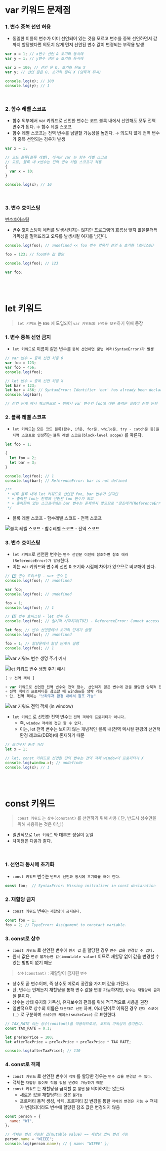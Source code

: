 # var 키워드 문제점

### 1. 변수 중복 선언 허용

- 동일한 이름의 변수가 이미 선언되어 있는 것을 모르고 변수를 중복 선언하면서 값까지 할당했다면 의도치 않게 먼저 선언된 변수 값이 변경되는 부작용 발생

```jsx
var x = 1; // x변수 선언 & 초기화 동시에
var y = 1; // y변수 선언 & 초기화 동시에

var x = 100; // 선언 문 O, 초기화 문도 X
var y; // 선언 문은 O, 초기화 문이 X (암묵적 무시)

console.log(x); // 100
console.log(y); // 1
```

<br />

### 2. 함수 레벨 스코프

- 함수 외부에서 var 키워드로 선언한 변수는 코드 블록 내에서 선언해도 모두 전역 변수가 된다. → 함수 레벨 스코프
- 함수 레벨 스코프는 전역 변수를 남발할 가능성을 높인다. → 의도치 않게 전역 변수가 중복 선언되는 경우가 발생

```jsx
var x = 1;

// 코드 블록(블록 레벨), 하지만 var 는 함수 레벨 스코프
// 고로, 블록 내 x변수는 전역 변수 처럼 스코프가 적용
{
  var x = 10;
}

console.log(x); // 10
```

<br />

### 3. 변수 호이스팅

[변수호이스팅](https://github.com/youngminss/Docs-modernJS__deepDive/tree/master/1-Variable#%EB%B3%80%EC%88%98-%EC%84%A0%EC%96%B8%EC%9D%98-%EC%8B%A4%ED%96%89-%EC%8B%9C%EC%A0%90%EA%B3%BC-%EB%B3%80%EC%88%98-%ED%98%B8%EC%9D%B4%EC%8A%A4%ED%8C%85)

- 변수 호이스팅이 에러를 발생시키지는 않지만 프로그램의 흐름상 맞지 않을뿐더러 가독성을 떨어뜨리고 오류를 발생시킬 여지를 남긴다.

```jsx
console.log(foo); // undefined << foo 변수 암묵적 선언 & 초기화 (호이스팅)

foo = 123; // foo변수 값 할당

console.log(foo); // 123

var foo;
```

<br />
<br />

# let 키워드

> `let 키워드` 는 `ES6` 에 도입되어 `var 키워드의 단점을 보완`하기 위해 등장

### 1. 변수 중복 선언 금지

- `let 키워드`로 이름이 같은 변수를 `중복 선언하면 문법 에러(SyntaxError)가 발생`

```jsx
// var 변수 = 중복 선언 허용 O
var foo = 123;
var foo = 456;
console.log(foo);

// let 변수 = 중복 선언 허용 X
let bar = 123;
let bar = 456; // SyntaxError: Identifier 'bar' has already been declared
console.log(bar);

// 선언 단계 에서 체크하므로 → 위에서 var 변수인 foo에 대한 출력문 실행이 진행 안됨
```

### 2. 블록 레벨 스코프

- `let 키워드`는 `모든 코드 블록(함수, if문, for문, while문, try - catch문 등)을 지역 스코프로 인정`하는 `블록 레벨 스코프(block-level scope)` 를 따른다.

```jsx
let foo = 1;

{
  let foo = 2;
  let bar = 3;
}

console.log(foo); // 1
console.log(bar); // ReferenceError: bar is not defined

/**
 * 비록 블록 내에 let 키워드로 선언한 foo, bar 변수가 있지만
 * + 출력된 foo는 전역에 선언된 foo 변수가 되고
 * + 출력문이 있는 스코프내에는 bar 변수는 존재하지 않으므로 "참조에러(ReferenceError)" 발생
 */
```

- 블록 레벨 스코프 - 함수레벨 스코프 - 전역 스코프

![블록 레벨 스코프 - 함수레벨 스코프 - 전역 스코프](https://img1.daumcdn.net/thumb/R1280x0/?scode=mtistory2&fname=https%3A%2F%2Fblog.kakaocdn.net%2Fdn%2Fem1Pu9%2Fbtrm5zzw4w7%2FtHJApcOAXFRX3H5wWx56cK%2Fimg.png)

### 3. 변수 호이스팅

- `let 키워드`로 선언한 변수는 `변수 선언문 이전에 참조하면 참조 에러(ReferenceError)가 발생`한다.
- 이는 var 키워드와 변수의 선언 & 초기화 시점에 차이가 있으므로 비교해야 한다.

```jsx
// 1️⃣ 변수 호이스팅 - var 변수 💩
console.log(foo); // undefined

var foo;
console.log(foo); // undefined

foo = 1;
console.log(foo); // 1

// 2️⃣ 변수 호이스팅 - let 변수 👍
console.log(foo); // 일시적 사각지대(TDZ) - ReferenceError: Cannot access 'foo' before initialization ( 사실상, 여기서 프로그램 종료 )

let foo; // 변수 선언문에서 초기화 단계가 실행
console.log(foo); // undefined

foo = 1; // 할당문에서 할당 단계가 실행
console.log(foo); // 1
```

![var 키워드 변수 생명 주기 예시](https://img1.daumcdn.net/thumb/R1280x0/?scode=mtistory2&fname=https%3A%2F%2Fblog.kakaocdn.net%2Fdn%2F2ZuPh%2Fbtrm9Dalmtp%2FBl5SG7gpk5KyhfkV5Y27w0%2Fimg.png)

![let 키워드 변수 생명 주기 예시](https://img1.daumcdn.net/thumb/R1280x0/?scode=mtistory2&fname=https%3A%2F%2Fblog.kakaocdn.net%2Fdn%2FLY81C%2Fbtrm83UpK2U%2FNor0U7JgfpUTRK4iXQDw61%2Fimg.png)

```jsx
[ 💡 전역 객체 ]

+ var 키워드로 선언한 전역 변수와 전역 함수, 선언하지 않은 변수에 값을 할당한 암묵적 전역은 "전역 객체 window이 프로퍼티"가 된다.
+ 전역 객체의 프로퍼티를 참조할 때 window를 생략 가능
+ 단, 전역 객체는 "브라우저 환경 내에서 참조 가능"
```

![var 키워드 전역 객체 (in window)](https://img1.daumcdn.net/thumb/R1280x0/?scode=mtistory2&fname=https%3A%2F%2Fblog.kakaocdn.net%2Fdn%2FbAccs6%2Fbtrm3PikIEk%2FxtnnY3leUy6KhC9LKKZb00%2Fimg.png)

- `let 키워드` 로 선언한 전역 변수는 `전역 객체의 프로퍼티가 아니다.`
  - 즉, `window 객체에 접근 할 수 없다.`
  - 이는, let 전역 변수는 보이지 않는 개념적인 블록 내(전역 렉시컬 환경의 선언적 환경 레코드(DER))에 존재하기 때문

```jsx
// 브라우저 환경 가정
let x = 1;

// let, const 키워드로 선언한 전역 변수는 전역 객체 window의 프로퍼티가 X
console.log(window.x); // undefinde
console.log(x); // 1
```

<br />
<br />

# const 키워드

> `const 키워드` 는 `상수(constant)` 를 선언하기 위해 사용 ( 단, 반드시 상수만을 위해 사용하는 것은 아님 )

- 일반적으로 `let 키워드` 와 대부분 성질이 동일
- 차이점은 다음과 같다.

<br />

### 1. 선언과 동시에 초기화

- `const 키워드` 변수는 `반드시 선언과 동시에 초기화를 해야 한다.`

```jsx
const foo;  // SyntaxError: Missing initializer in const declaration
```

### 2. 재할당 금지

- `const 키워드` 변수는 `재할당이 금지된다.`

```jsx
const foo = 1;
foo = 2; // TypeError: Assignment to constant variable.
```

### 3. const로 상수

- `const 키워드` 로 선언한 변수에 `원시 값` 을 할당한 경우 `변수 값을 변경할 수 없다.`
- 원시 값은 `변경 불가능한 값(immutable value)` 이므로 재할당 없이 값을 변경할 수 있는 방법이 없기 때문

> `상수(constant)` : 재할당이 금지된 `변수`

- 상수도 곧 변수이며, 즉 상수도 메로리 공간을 가지며 값을 가진다.
- 단, 변수는 언제든지 재할당을 통해 변수 값을 변경 가능하지만, `상수는 재할당이 금지`될 뿐이다.
- 상수는 상태 유지와 가독성, 유지보수의 편의를 위해 적극적으로 사용을 권장
- 일반적으로 상수의 이름은 `대문자로 선언` 하며, 여러 단어로 이뤄진 경우 `언더 스코어(_)` 로 구분하며 `스네이크 케이스(snakeCase)` 로 표현한다.

```jsx
// TAX_RATE 라는 상수(constant)를 적용하므로써, 코드의 가독성이 증가한다.
const TAX_RATE = 0.1;

let preTaxPrice = 100;
let afterTaxPrice = preTaxPrice + preTaxPrice * TAX_RATE;

console.log(afterTaxPrice); // 110
```

### 4. const로 객체

- `const 키워드` 로 선언한 변수에 `객체` 를 할당한 경우는 `변수 값을 변경할 수 있다.`
- 객체는 `재할당 없이도 직접 값을 변경이 가능하기 때문`
- `const 키워드` 는 재할당을 금지할 뿐 `불변` 을 의미하지는 않는다.
  - 새로운 값을 재할당하는 것은 `불가능`
  - 프로퍼티 동적 생성, 삭제, 프로퍼티 값 변경을 통한 `객체의 변경은 가능` → 객체가 변경되더라도 변수에 할당된 참조 값은 변경되지 않음

```jsx
const person = {
  name: "WI",
};

// 객체는 변경 가능한 값(mutable value) == 재할당 없이 변경 가능
person.name = "WIEEE";
console.log(person.name); // { name: "WIEEE" };
```
